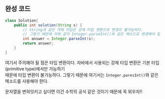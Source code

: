 ## 완성 코드
```java
class Solution{
    public int solution(String s) {
        // String과 같은 객체 타입은 강제 타입 변환으로 변경이 불가능하다.
        // 그렇기 때문에 이와 같이 Integer.parseInt()와 같은 메소드로 변경해야 합니다.
        int answer = Integer.parseInt(s);
        return answer;
    }
}
```

여기서 주의해야 될 점은 타입 변환이다. 자바에서 사용되는 강제 타입 변환은 기본 타입(primitive type)에서만 가능하기  
때문에 타입 변환이 불가능하다. 그렇기 때문에 여기서는 `Integer.paresInt()`와 같은 메소드를 사용해야 한다.

문자열을 변혀잇키고 싶다면 이건 수학의 공식 같은 것이기 때문에 꼭 외우자!!
